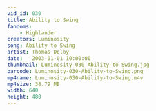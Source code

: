 ```yaml
---
vid_id: 030
title: Ability to Swing
fandoms:
    - Highlander
creators: Luminosity
song: Ability to Swing
artist: Thomas Dolby
date:   2003-01-01 10:00:00
thumbnail: Luminosity-030-Ability-to-Swing.jpg
barcode: Luminosity-030-Ability-to-Swing.png
mp4name: Luminosity-030-Ability-to-Swing.m4v
mp4size: 38.79 MB
width: 640
height: 480
---
```



